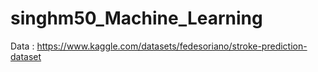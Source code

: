 # singhm50_Machine_Learning

Data : https://www.kaggle.com/datasets/fedesoriano/stroke-prediction-dataset 
